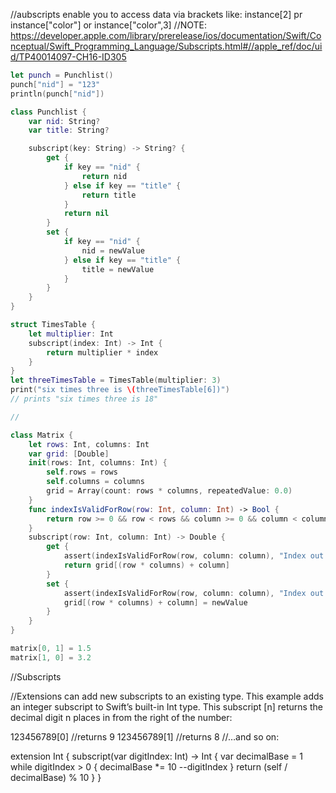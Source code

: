 //aubscripts enable you to access data via brackets like: instance[2] pr instance["color"] or instance["color",3]
//NOTE: https://developer.apple.com/library/prerelease/ios/documentation/Swift/Conceptual/Swift_Programming_Language/Subscripts.html#//apple_ref/doc/uid/TP40014097-CH16-ID305


```swift
let punch = Punchlist()
punch["nid"] = "123"
println(punch["nid"])

class Punchlist {
    var nid: String?
    var title: String?

    subscript(key: String) -> String? {
        get {
            if key == "nid" {
                return nid
            } else if key == "title" {
                return title
            }
            return nil
        }
        set {
            if key == "nid" {
                nid = newValue
            } else if key == "title" {
                title = newValue        
            }
        }
    }
}
```

```swift
struct TimesTable {
    let multiplier: Int
    subscript(index: Int) -> Int {
        return multiplier * index
    }
}
let threeTimesTable = TimesTable(multiplier: 3)
print("six times three is \(threeTimesTable[6])")
// prints "six times three is 18"

//
```

```swift
class Matrix {
    let rows: Int, columns: Int
    var grid: [Double]
    init(rows: Int, columns: Int) {
        self.rows = rows
        self.columns = columns
        grid = Array(count: rows * columns, repeatedValue: 0.0)
    }
    func indexIsValidForRow(row: Int, column: Int) -> Bool {
        return row >= 0 && row < rows && column >= 0 && column < columns
    }
    subscript(row: Int, column: Int) -> Double {
        get {
            assert(indexIsValidForRow(row, column: column), "Index out of range")
            return grid[(row * columns) + column]
        }
        set {
            assert(indexIsValidForRow(row, column: column), "Index out of range")
            grid[(row * columns) + column] = newValue
        }
    }
}

matrix[0, 1] = 1.5
matrix[1, 0] = 3.2
```

//Subscripts

//Extensions can add new subscripts to an existing type. This example adds an integer subscript to Swift’s built-in Int type. This subscript [n] returns the decimal digit n places in from the right of the number:

123456789[0] //returns 9
123456789[1] //returns 8
//…and so on:

extension Int {
    subscript(var digitIndex: Int) -> Int {
        var decimalBase = 1
        while digitIndex > 0 {
            decimalBase *= 10
            --digitIndex
        }
        return (self / decimalBase) % 10
    }
}

